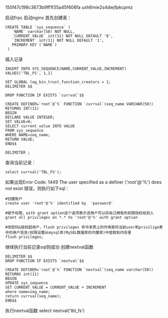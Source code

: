150f47c198c3673b9ff1f35a45f606fa
uxh6mie2s4dwjfpkcpmz

启动frpc
启动nginx
首先创建表：
```
CREATE TABLE `sys_sequence` (
   `NAME` varchar(50) NOT NULL,
   `CURRENT_VALUE` int(11) NOT NULL DEFAULT '0',
   `INCREMENT` int(11) NOT NULL DEFAULT '1',
   PRIMARY KEY (`NAME`)
 )
```

插入记录
```
INSERT INTO SYS_SEQUENCE(NAME,CURRENT_VALUE,INCREMENT) VALUES('TBL_FS', 1,1)
```
```
SET GLOBAL log_bin_trust_function_creators = 1;
DELIMITER $$
 
DROP FUNCTION IF EXISTS `currval`$$
 
CREATE DEFINER=`root`@`%` FUNCTION `currval`(seq_name VARCHAR(50)) RETURNS INT(11)
BEGIN
DECLARE VALUE INTEGER;
SET VALUE=0;
SELECT current_value INTO VALUE
FROM sys_sequence 
WHERE NAME=seq_name;
RETURN VALUE;
END$$
 
DELIMITER ;
```

查询当前记录：
```
select currval('TBL_FS');
```
如果出现Error Code: 1449 The user specified as a definer ('root'@'%') does not exist 错误，则执行如下sql：
```
#创建账户
create user 'root'@'%' identified by  'password'

#赋予权限，with grant option这个选项表示该用户可以将自己拥有的权限授权给别人
grant all privileges on *.* to 'root'@'%' with grant option

#改密码&授权超用户，flush privileges 命令本质上的作用是将当前user和privilige表中的用户信息/权限设置从mysql库(MySQL数据库的内置库)中提取到内存里
flush privileges;

```

继续执行当前记录sql则成功
创建nextval函数
```
DELIMITER $$
DROP FUNCTION IF EXISTS `nextval`$$
 
CREATE DEFINER=`root`@`%` FUNCTION `nextval`(seq_name varchar(50)) RETURNS int(11)
BEGIN
UPDATE sys_sequence
SET CURRENT_VALUE = CURRENT_VALUE + INCREMENT
where name=seq_name;
return currval(seq_name);
END$$
```

执行nextval函数
select nextval('tbl_fs')
